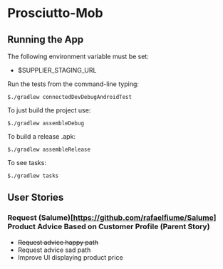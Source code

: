 # Prosciutto-Mob

## Running the App

The following environment variable must be set:
* $SUPPLIER_STAGING_URL

Run the tests from the command-line typing:

    $./gradlew connectedDevDebugAndroidTest
    
To just build the project use:

    $./gradlew assembleDebug

To build a release .apk:

    $./gradlew assembleRelease
    
To see tasks:

    $./gradlew tasks

## User Stories

### Request (Salume)[https://github.com/rafaelfiume/Salume] Product Advice Based on Customer Profile (Parent Story)
* ~~Request advice happy path~~
* Request advice sad path
* Improve UI displaying product price
